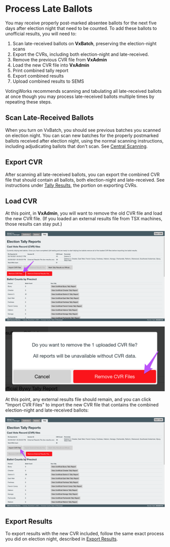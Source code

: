 # Process Late Ballots

You may receive properly post-marked absentee ballots for the next five days after election night that need to be counted. To add these ballots to unofficial results, you will need to:

1. Scan late-received ballots on **VxBatch**, preserving the election-night scans
2. Export the CVRs, including both election-night and late-received.
3. Remove the previous CVR file from **VxAdmin**
4. Load the new CVR file into **VxAdmin**
5. Print combined tally report
6. Export combined results
7. Upload combined results to SEMS

VotingWorks recommends scanning and tabulating all late-received ballots at once though you may process late-received ballots multiple times by repeating these steps.

## Scan Late-Received Ballots

When you turn on VxBatch, you should see previous batches you scanned on election night. You can scan new batches for the properly postmarked ballots received after election night, using the normal scanning instructions, including adjudicating ballots that don't scan. See [Central Scanning](../election-ops/scanning-ballots.md).

## Export CVR

After scanning all late-received ballots, you can export the combined CVR file that should contain all ballots, both election-night and late-received. See instructions under [Tally Results](../election-ops/tabulating-results.md), the portion on exporting CVRs.

## Load CVR

At this point, in **VxAdmin**, you will want to remove the old CVR file and load the new CVR file. (If you loaded an external results file from TSX machines, those results can stay put.)

![](<../.gitbook/assets/image (34).png>)

![](<../.gitbook/assets/image (33).png>)

At this point, any external results file should remain, and you can click "Import CVR Files" to import the new CVR file that contains the combined election-night and late-received ballots:

![](<../.gitbook/assets/image (35).png>)

## Export Results

To export results with the new CVR included, follow the same exact process you did on election night, described in [Export Results](../election-ops/export-results.md).
